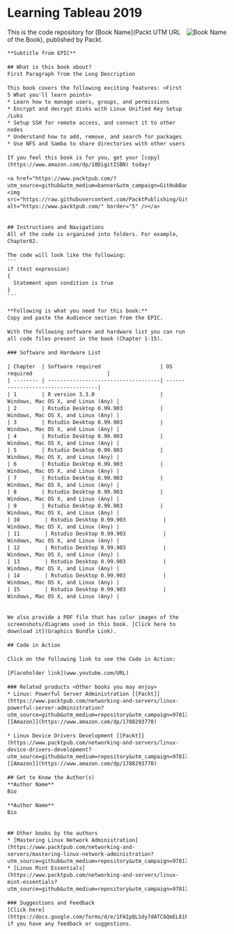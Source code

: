 # Learning Tableau 2019

<a href="Packt UTM URL of the Book"><img src="Cover Image URL of the Book" alt="Book Name" height="256px" align="right"></a>

This is the code repository for [Book Name](Packt UTM URL of the Book), published by Packt.

	**Subtitle from EPIC**

	## What is this book about?
	First Paragraph from the Long Description

	This book covers the following exciting features: <First 5 What you'll learn points>
	* Learn how to manage users, groups, and permissions
	* Encrypt and decrypt disks with Linux Unified Key Setup /Luks
	* Setup SSH for remote access, and connect it to other nodes
	* Understand how to add, remove, and search for packages
	* Use NFS and Samba to share directories with other users

	If you feel this book is for you, get your [copy](https://www.amazon.com/dp/10DigitISBN) today!

	<a href="https://www.packtpub.com/?utm_source=github&utm_medium=banner&utm_campaign=GitHubBanner"><img src="https://raw.githubusercontent.com/PacktPublishing/GitHub/master/GitHub.png" 
	alt="https://www.packtpub.com/" border="5" /></a>


	## Instructions and Navigations
	All of the code is organized into folders. For example, Chapter02.

	The code will look like the following:
	```
	if (test expression)
	{
	  Statement upon condition is true
	}
	```

	**Following is what you need for this book:**
	Copy and paste the Audience section from the EPIC.

	With the following software and hardware list you can run all code files present in the book (Chapter 1-15).

	### Software and Hardware List

	| Chapter  | Software required                   | OS required                        |
	| -------- | ------------------------------------| -----------------------------------|
	| 1        | R version 3.3.0                     | Windows, Mac OS X, and Linux (Any) |
	| 2        | Rstudio Desktop 0.99.903            | Windows, Mac OS X, and Linux (Any) |
	| 3        | Rstudio Desktop 0.99.903            | Windows, Mac OS X, and Linux (Any) |
	| 4        | Rstudio Desktop 0.99.903            | Windows, Mac OS X, and Linux (Any) |
	| 5        | Rstudio Desktop 0.99.903            | Windows, Mac OS X, and Linux (Any) |
	| 6        | Rstudio Desktop 0.99.903            | Windows, Mac OS X, and Linux (Any) |
	| 7        | Rstudio Desktop 0.99.903            | Windows, Mac OS X, and Linux (Any) |
	| 8        | Rstudio Desktop 0.99.903            | Windows, Mac OS X, and Linux (Any) |
	| 9        | Rstudio Desktop 0.99.903            | Windows, Mac OS X, and Linux (Any) |
	| 10        | Rstudio Desktop 0.99.903            | Windows, Mac OS X, and Linux (Any) |
	| 11        | Rstudio Desktop 0.99.903            | Windows, Mac OS X, and Linux (Any) |
	| 12        | Rstudio Desktop 0.99.903            | Windows, Mac OS X, and Linux (Any) |
	| 13        | Rstudio Desktop 0.99.903            | Windows, Mac OS X, and Linux (Any) |
	| 14        | Rstudio Desktop 0.99.903            | Windows, Mac OS X, and Linux (Any) |
	| 15        | Rstudio Desktop 0.99.903            | Windows, Mac OS X, and Linux (Any) |


	We also provide a PDF file that has color images of the screenshots/diagrams used in this book. [Click here to download it](Graphics Bundle Link).

	## Code in Action

	Click on the following link to see the Code in Action:

	[Placeholder link](www.youtube.com/URL)

	### Related products <Other books you may enjoy>
	* Linux: Powerful Server Administration [[Packt]](https://www.packtpub.com/networking-and-servers/linux-powerful-server-administration?utm_source=github&utm_medium=repository&utm_campaign=9781788293778) [[Amazon]](https://www.amazon.com/dp/1788293770)

	* Linux Device Drivers Development [[Packt]](https://www.packtpub.com/networking-and-servers/linux-device-drivers-development?utm_source=github&utm_medium=repository&utm_campaign=9781785280009) [[Amazon]](https://www.amazon.com/dp/1788293770)

	## Get to Know the Author(s)
	**Author Name**
	Bio

	**Author Name**
	Bio


	## Other books by the authors
	* [Mastering Linux Network Administration](https://www.packtpub.com/networking-and-servers/mastering-linux-network-administration?utm_source=github&utm_medium=repository&utm_campaign=9781784399597)
	* [Linux Mint Essentials](https://www.packtpub.com/networking-and-servers/linux-mint-essentials?utm_source=github&utm_medium=repository&utm_campaign=9781782168157)

	### Suggestions and Feedback
	[Click here](https://docs.google.com/forms/d/e/1FAIpQLSdy7dATC6QmEL81FIUuymZ0Wy9vH1jHkvpY57OiMeKGqib_Ow/viewform) if you have any feedback or suggestions.
